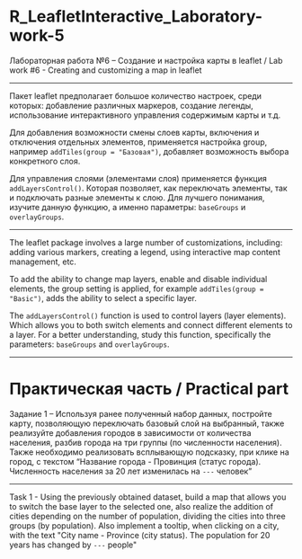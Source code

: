 # R_LeafletInteractive_Laboratory-work-5
Лабораторная работа №6 – Создание и настройка карты в leaflet / Lab work #6 - Creating and customizing a map in leaflet
___

Пакет leaflet предполагает большое количество настроек, среди которых: добавление различных маркеров, создание легенды, использование интерактивного управления содержимым карты и т.д.

Для добавления возможности смены слоев карты, включения и отключения отдельных элементов, применяется настройка group, например `addTiles(group = "Базовая")`, добавляет возможность выбора конкретного слоя.

Для управления слоями (элементами слоя) применяется функция `addLayersControl()`. Которая позволяет, как переключать элементы, так и подключать разные элементы к слою. Для лучшего понимания, изучите данную функцию, а именно параметры: `baseGroups` и `overlayGroups`.
___
The leaflet package involves a large number of customizations, including: adding various markers, creating a legend, using interactive map content management, etc.

To add the ability to change map layers, enable and disable individual elements, the group setting is applied, for example `addTiles(group = "Basic")`, adds the ability to select a specific layer.

The `addLayersControl()` function is used to control layers (layer elements). Which allows you to both switch elements and connect different elements to a layer. For a better understanding, study this function, specifically the parameters: `baseGroups` and `overlayGroups`.
___
# Практическая часть / Practical part
Задание 1 – Используя ранее полученный набор данных, постройте карту, позволяющую переключать базовый слой на выбранный, также реализуйте добавления городов в зависимости от количества населения, разбив города на три группы (по численности населения). Также необходимо реализовать всплывающую подсказку, при клике на город, с текстом “Название города - Провинция (статус города). Численность населения за 20 лет изменилась на `---` человек”
___
Task 1 - Using the previously obtained dataset, build a map that allows you to switch the base layer to the selected one, also realize the addition of cities depending on the number of population, dividing the cities into three groups (by population). Also implement a tooltip, when clicking on a city, with the text "City name - Province (city status). The population for 20 years has changed by `---` people"
